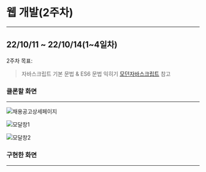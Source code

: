 # 웹 개발(2주차)

---

## 22/10/11 ~ 22/10/14(1~4일차)

2주차 목표:

> 자바스크립트 기본 문법 & ES6 문법 익히기
> [모던자바스크립트](https://ko.javascript.info/) 참고

### 클론할 화면

---

![채용공고상세페이지](./clone_coding/img/untitled.png)

![모달창1](./clone_coding/img/untitled1.png)

![모달창2](./clone_coding/img/untitled2.png)

### 구현한 화면

---
